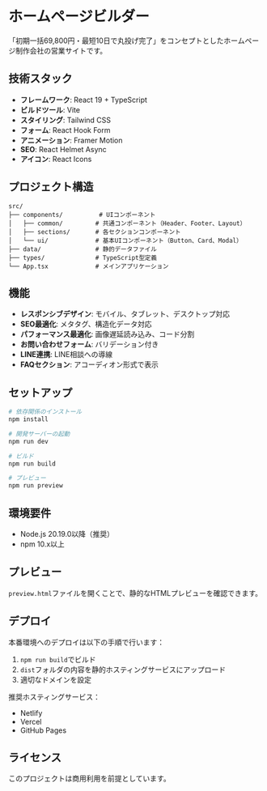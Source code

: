 # ホームページビルダー

「初期一括69,800円・最短10日で丸投げ完了」をコンセプトとしたホームページ制作会社の営業サイトです。

## 技術スタック

- **フレームワーク**: React 19 + TypeScript
- **ビルドツール**: Vite
- **スタイリング**: Tailwind CSS
- **フォーム**: React Hook Form
- **アニメーション**: Framer Motion
- **SEO**: React Helmet Async
- **アイコン**: React Icons

## プロジェクト構造

```
src/
├── components/          # UIコンポーネント
│   ├── common/         # 共通コンポーネント（Header、Footer、Layout）
│   ├── sections/       # 各セクションコンポーネント
│   └── ui/             # 基本UIコンポーネント（Button、Card、Modal）
├── data/               # 静的データファイル
├── types/              # TypeScript型定義
└── App.tsx             # メインアプリケーション
```

## 機能

- **レスポンシブデザイン**: モバイル、タブレット、デスクトップ対応
- **SEO最適化**: メタタグ、構造化データ対応
- **パフォーマンス最適化**: 画像遅延読み込み、コード分割
- **お問い合わせフォーム**: バリデーション付き
- **LINE連携**: LINE相談への導線
- **FAQセクション**: アコーディオン形式で表示

## セットアップ

```bash
# 依存関係のインストール
npm install

# 開発サーバーの起動
npm run dev

# ビルド
npm run build

# プレビュー
npm run preview
```

## 環境要件

- Node.js 20.19.0以降（推奨）
- npm 10.x以上

## プレビュー

`preview.html`ファイルを開くことで、静的なHTMLプレビューを確認できます。

## デプロイ

本番環境へのデプロイは以下の手順で行います：

1. `npm run build`でビルド
2. `dist`フォルダの内容を静的ホスティングサービスにアップロード
3. 適切なドメインを設定

推奨ホスティングサービス：
- Netlify
- Vercel
- GitHub Pages

## ライセンス

このプロジェクトは商用利用を前提としています。
